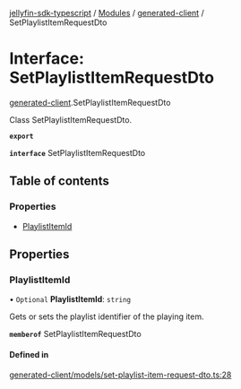 [jellyfin-sdk-typescript](../README.md) / [Modules](../modules.md) / [generated-client](../modules/generated_client.md) / SetPlaylistItemRequestDto

# Interface: SetPlaylistItemRequestDto

[generated-client](../modules/generated_client.md).SetPlaylistItemRequestDto

Class SetPlaylistItemRequestDto.

**`export`**

**`interface`** SetPlaylistItemRequestDto

## Table of contents

### Properties

- [PlaylistItemId](generated_client.SetPlaylistItemRequestDto.md#playlistitemid)

## Properties

### PlaylistItemId

• `Optional` **PlaylistItemId**: `string`

Gets or sets the playlist identifier of the playing item.

**`memberof`** SetPlaylistItemRequestDto

#### Defined in

[generated-client/models/set-playlist-item-request-dto.ts:28](https://github.com/thornbill/jellyfin-sdk-typescript/blob/e4df7f8/src/generated-client/models/set-playlist-item-request-dto.ts#L28)
